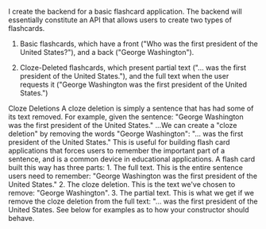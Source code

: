 I create the backend for a basic flashcard application.
The backend will essentially constitute an API that allows users to create two types of flashcards.

  1. Basic flashcards, which have a front ("Who was the first president of the United States?"), and a back ("George Washington").

  2. Cloze-Deleted flashcards, which present partial text ("... was the first president of the United States."), and the full text when the user requests it ("George Washington was the first president of the United States.")

Cloze Deletions
  A cloze deletion is simply a sentence that has had some of its text removed. For example, given the sentence:
  "George Washington was the first president of the United States."
  ...We can create a "cloze deletion" by removing the words "George Washington":
  "... was the first president of the United States."
  This is useful for building flash card applications that forces users to remember the important part of a sentence, and is a common device in educational applications.
  A flash card built this way has three parts:
    1. The full text. This is the entire sentence users need to remember: "George Washington was the first president of the United States."
    2. The cloze deletion. This is the text we've chosen to remove: "George Washington".
    3. The partial text. This is what we get if we remove the cloze deletion from the full text: "... was the first president of the United States.
  See below for examples as to how your constructor should behave.
